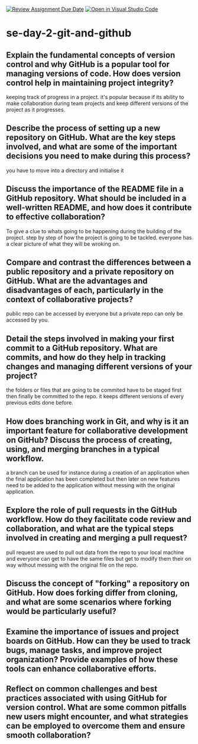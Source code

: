 [![Review Assignment Due Date](https://classroom.github.com/assets/deadline-readme-button-22041afd0340ce965d47ae6ef1cefeee28c7c493a6346c4f15d667ab976d596c.svg)](https://classroom.github.com/a/8wgCKhpZ)
[![Open in Visual Studio Code](https://classroom.github.com/assets/open-in-vscode-2e0aaae1b6195c2367325f4f02e2d04e9abb55f0b24a779b69b11b9e10269abc.svg)](https://classroom.github.com/online_ide?assignment_repo_id=15586072&assignment_repo_type=AssignmentRepo)
# se-day-2-git-and-github
## Explain the fundamental concepts of version control and why GitHub is a popular tool for managing versions of code. How does version control help in maintaining project integrity?
keeping track of progress in a project.
it's popular because if its ability to make collaboration during team projects and keep different versions of the project as it progresses.


## Describe the process of setting up a new repository on GitHub. What are the key steps involved, and what are some of the important decisions you need to make during this process?
you have to move into a directory and initialise it

## Discuss the importance of the README file in a GitHub repository. What should be included in a well-written README, and how does it contribute to effective collaboration?
To give a clue to whats going to be happening during the building of the project.
step by step of how the project is going to be tackled.
everyone has a clear picture of what they will be wroking on.

## Compare and contrast the differences between a public repository and a private repository on GitHub. What are the advantages and disadvantages of each, particularly in the context of collaborative projects?
public repo can be accessed by everyone but a private repo can only be accessed by you.

## Detail the steps involved in making your first commit to a GitHub repository. What are commits, and how do they help in tracking changes and managing different versions of your project?
the folders or files that are going to be commited have to be staged first then finally be committed to the repo.
it keeps different versions of every previous edits done before.

## How does branching work in Git, and why is it an important feature for collaborative development on GitHub? Discuss the process of creating, using, and merging branches in a typical workflow.
a branch can be used for instance during a creation of an application when the final application has been completed 
but then later on new features need to be added to the application without messing with the original application.

## Explore the role of pull requests in the GitHub workflow. How do they facilitate code review and collaboration, and what are the typical steps involved in creating and merging a pull request?
pull request are used to pull out data from the repo to your local machine and everyone can get to have the same files but get to
modify them their on way without messing with the original file on the repo.

## Discuss the concept of "forking" a repository on GitHub. How does forking differ from cloning, and what are some scenarios where forking would be particularly useful?

## Examine the importance of issues and project boards on GitHub. How can they be used to track bugs, manage tasks, and improve project organization? Provide examples of how these tools can enhance collaborative efforts.

## Reflect on common challenges and best practices associated with using GitHub for version control. What are some common pitfalls new users might encounter, and what strategies can be employed to overcome them and ensure smooth collaboration?

